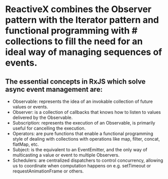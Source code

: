 # ReactiveX combines the Observer pattern with the Iterator pattern and functional programming with # collections to fill the need for an ideal way of managing sequences of events.

## The essential concepts in RxJS which solve async event management are:

* Observable: represents the idea of an invokable collection of future values or events.
* Observer: is a collection of callbacks that knows how to listen to values delivered by the Observable.
* Subscription: represents the execution of an Observable, is primarily useful for cancelling the execution.
* Operators: are pure functions that enable a functional programming style of dealing with collections with operations like map, filter, concat, flatMap, etc.
* Subject: is the equivalent to an EventEmitter, and the only way of multicasting a value or event to multiple Observers.
* Schedulers: are centralized dispatchers to control concurrency, allowing us to coordinate when computation happens on e.g. setTimeout or requestAnimationFrame or others.